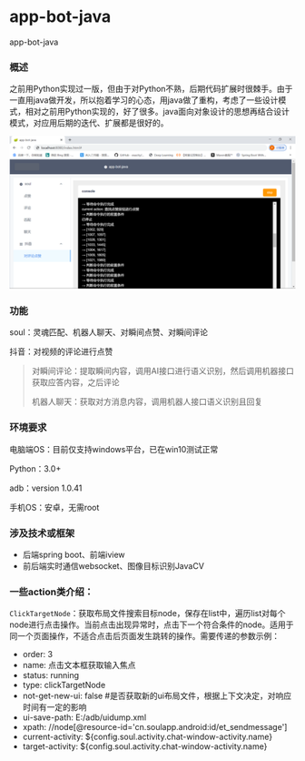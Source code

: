 # app-bot-java

app-bot-java

### 概述

之前用Python实现过一版，但由于对Python不熟，后期代码扩展时很棘手。由于一直用java做开发，所以抱着学习的心态，用java做了重构，考虑了一些设计模式，相对之前用Python实现的，好了很多。java面向对象设计的思想再结合设计模式，对应用后期的迭代、扩展都是很好的。

![主界面](/src/main/resources/static/assert/img/3.png)

### 功能

  soul：灵魂匹配、机器人聊天、对瞬间点赞、对瞬间评论

  抖音：对视频的评论进行点赞

> 对瞬间评论：提取瞬间内容，调用AI接口进行语义识别，然后调用机器接口获取应答内容，之后评论
>
> 机器人聊天：获取对方消息内容，调用机器人接口语义识别且回复

### 环境要求

  电脑端OS：目前仅支持windows平台，已在win10测试正常

  Python：3.0+

  adb：version 1.0.41

  手机OS：安卓，无需root

### 涉及技术或框架

- 后端spring boot、前端iview
- 前后端实时通信websocket、图像目标识别JavaCV



### 一些action类介绍：

`ClickTargetNode`：获取布局文件搜索目标node，保存在list中，遍历list对每个node进行点击操作。当前点击出现异常时，点击下一个符合条件的node。适用于同一个页面操作，不适合点击后页面发生跳转的操作。需要传递的参数示例：

- order: 3
- name: 点击文本框获取输入焦点
- status: running
- type: clickTargetNode
- not-get-new-ui: false #是否获取新的ui布局文件，根据上下文决定，对响应时间有一定的影响
- ui-save-path: E:/adb/uidump.xml
- xpath: //node[@resource-id='cn.soulapp.android:id/et_sendmessage']
- current-activity: ${config.soul.activity.chat-window-activity.name}
- target-activity: ${config.soul.activity.chat-window-activity.name}

